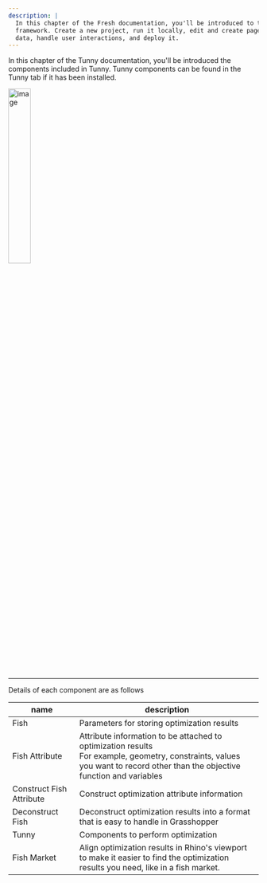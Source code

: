 ```yaml
---
description: |
  In this chapter of the Fresh documentation, you'll be introduced to the
  framework. Create a new project, run it locally, edit and create pages, fetch
  data, handle user interactions, and deploy it.
---
```


In this chapter of the Tunny documentation, you'll be introduced the components included in Tunny.
Tunny components can be found in the Tunny tab if it has been installed.

<img width="30%" alt="image" src="https://user-images.githubusercontent.com/23289252/178104435-25ea999a-5f98-443d-b645-f157c4252d0b.png">

---

Details of each component are as follows

| name | description |
| --- | --- |
| Fish | Parameters for storing optimization results |
| Fish Attribute | Attribute information to be attached to optimization results</br>For example, geometry, constraints, values you want to record other than the objective function and variables |
| Construct Fish Attribute | Construct optimization attribute information |
| Deconstruct Fish | Deconstruct optimization results into a format that is easy to handle in Grasshopper |
| Tunny | Components to perform optimization |
| Fish Market | Align optimization results in Rhino's viewport to make it easier to find the optimization results you need, like in a fish market. |
